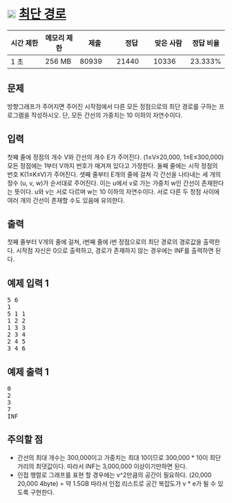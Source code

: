 # <img src="https://d2gd6pc034wcta.cloudfront.net/tier/11.svg" class="solvedac-tier" style="user-select: auto;" width="20px"> [최단 경로](https://www.acmicpc.net/problem/1753)

<div class="col-md-12" style="user-select: auto;">
			<div class="table-responsive" style="user-select: auto;">
				<table class="table" id="problem-info" style="user-select: auto;">
				<thead style="user-select: auto;">
				<tr style="user-select: auto;">
									<th style="width: 16%; user-select: auto;">시간 제한</th>
					<th style="width: 16%; user-select: auto;">메모리 제한</th>
					<th style="width: 17%; user-select: auto;">제출</th>
					<th style="width: 17%; user-select: auto;">정답</th>
					<th style="width: 17%; user-select: auto;">맞은 사람</th>
					<th style="width: 17%; user-select: auto;">정답 비율</th>
								</tr>
				</thead>
				<tbody style="user-select: auto;">
				<tr style="user-select: auto;">
				<td style="user-select: auto;">1 초</td>
				<td style="user-select: auto;">256 MB</td>
									<td style="user-select: auto;">80939</td>
					<td style="user-select: auto;">21440</td>
					<td style="user-select: auto;">10336</td>
					<td style="user-select: auto;">23.333%</td>
								</tr>
				</tbody>
				</table>
			</div>
</div>

## 문제
방향그래프가 주어지면 주어진 시작점에서 다른 모든 정점으로의 최단 경로를 구하는 프로그램을 작성하시오. 단, 모든 간선의 가중치는 10 이하의 자연수이다.

## 입력
첫째 줄에 정점의 개수 V와 간선의 개수 E가 주어진다. (1≤V≤20,000, 1≤E≤300,000) 모든 정점에는 1부터 V까지 번호가 매겨져 있다고 가정한다. 둘째 줄에는 시작 정점의 번호 K(1≤K≤V)가 주어진다. 셋째 줄부터 E개의 줄에 걸쳐 각 간선을 나타내는 세 개의 정수 (u, v, w)가 순서대로 주어진다. 이는 u에서 v로 가는 가중치 w인 간선이 존재한다는 뜻이다. u와 v는 서로 다르며 w는 10 이하의 자연수이다. 서로 다른 두 정점 사이에 여러 개의 간선이 존재할 수도 있음에 유의한다.

## 출력
첫째 줄부터 V개의 줄에 걸쳐, i번째 줄에 i번 정점으로의 최단 경로의 경로값을 출력한다. 시작점 자신은 0으로 출력하고, 경로가 존재하지 않는 경우에는 INF를 출력하면 된다.

<div class="row" style="user-select: auto;">
					<div class="col-md-6" style="user-select: auto;">
						<section id="sampleinput1" style="user-select: auto;">
						<div class="headline" style="user-select: auto;">
						<h2 style="user-select: auto;">예제 입력 1
						</h2>
						</div>
						<pre class="sampledata" id="sample-input-1" style="user-select: auto;">5 6
1
5 1 1
1 2 2
1 3 3
2 3 4
2 4 5
3 4 6
</pre>
						</section>
					</div>
					<div class="col-md-6" style="user-select: auto;">
						<section id="sampleoutput1" style="user-select: auto;">
						<div class="headline" style="user-select: auto;">
						<h2 style="user-select: auto;">예제 출력 1
						</h2>
						</div>
						<pre class="sampledata" id="sample-output-1" style="user-select: auto;">0
2
3
7
INF
</pre>
						</section>
					</div>
</div>

## 주의할 점
 - 간선의 최대 개수는 300,000이고 가중치는 최대 10이므로 300,000 * 10이 최단 거리의 최댓값이다. 따라서 INF는 3,000,000 이상이기만하면 된다.
 - 인접 행렬로 그래프를 표현 할 경우에는 v^2만큼의 공간이 필요하다. (20,000 20,000 4byte) = 약 1.5GB 따라서 인접 리스트로 공간 복잡도가 v * e가 될 수 있도록 구현한다.
